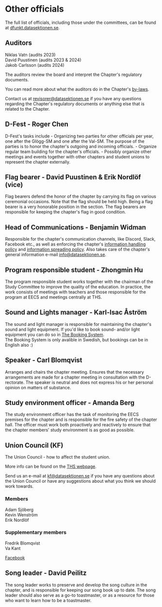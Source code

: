 # Other officials

The full list of officials, including those under the committees, can be found at [dfunkt.datasektionen.se](https://dfunkt.datasektionen.se/).

## Auditors

Niklas Vatn (audits 2023)<br/>
David Puustinen (audits 2023 & 2024)<br/>
Jakob Carlsson (audits 2024)<br/>

The auditors review the board and interpret the Chapter's regulatory documents.

You can read more about what the auditors do in the Chapter's [by-laws](https://styrdokument.datasektionen.se/stadgar).

Contact us at [revisorer@datasektionen.se](mailto:revisorer@datasektionen.se) if you have any questions regarding the Chapter's regulatory documents or anything else that is related to the Chapter.

## D-Fest - Roger Chen

D-Fest's tasks include - Organizing two parties for other officials per year, one after the Glögg-SM and one after the Val-SM. The purpose of the parties is to honor the chapter's outgoing and incoming officials. - Organize regular team building for the chapter's officials. - Possibly organize other meetings and events together with other chapters and student unions to represent the chapter externally.


## Flag bearer - David Puustinen & Erik Nordlöf (vice)

Flag bearers defend the honor of the chapter by carrying its flag on various ceremonial occasions. Note that the flag should be held high. Being a flag bearer is a very honorable position in the section. The flag bearers are responsible for keeping the chapter's flag in good condition.


## Head of Communications - Benjamin Widman

Responsible for the chapter's communication channels, like Discord, Slack, Facebook etc., as well as enforcing the chapter's [information handling policy](https://styrdokument.datasektionen.se/informationshanteringspolicy) and [information spreading policy](https://styrdokument.datasektionen.se/informationsspridningspolicy). Also takes care of the chapter's general information e-mail [info@datasektionen.se](mailto:info@datasektionen.se).


## Program responsible student - Zhongmin Hu

The program responsible student works together with the chairman of the Study Committee to improve the quality of the education. In practice, the work consists of meetings with teachers and those responsible for the program at EECS and meetings centrally at THS.


## Sound and Lights manager - Karl-Isac Åström

The sound and light manager is responsible for maintaining the chapter's sound and light equipment.
If you'd like to book sound- and/or light equipment you can do so in [The Booking System](https://bokning.datasektionen.se/bookings/12).  
The Booking System is only avalible in Swedish, but bookings can be in English also :)


## Speaker - Carl Blomqvist

Arranges and chairs the chapter meeting. Ensures that the necessary arrangements are made for a chapter meeting in consultation with the D-rectorate. The speaker is neutral and does not express his or her personal opinion on matters of substance.


## Study environment officer - Amanda Berg

The study environment officer has the task of monitoring the EECS premises for the chapter and is responsible for the fire safety of the chapter hall. The officer must work both proactively and reactively to ensure that the chapter members' study environment is as good as possible.


## Union Council (KF)

The Union Council - how to affect the student union.

More info can be found on the [THS webpage](https://ths.kth.se/en/general/about-ths/union-council).

Send us an e-mail at [kf@datasektionen.se](mailto:kf@datasektionen.se) if you have any questions about the Union Council or have any suggestions about what you think we should work towards.

### Members

Adam Sjöberg</br>
Kevin Wenström</br>
Erik Nordlöf</br>

### Supplementary members

Fredrik Blomqvist</br>
Va Kant</br>

[Facebook](https://facebook.com/KF.Data)


## Song leader - David Peilitz

The song leader works to preserve and develop the song culture in the chapter, and is responsible for keeping our song book up to date. The song leader should also serve as a go-to toastmaster, or as a resource for those who want to learn how to be a toastmaster.
